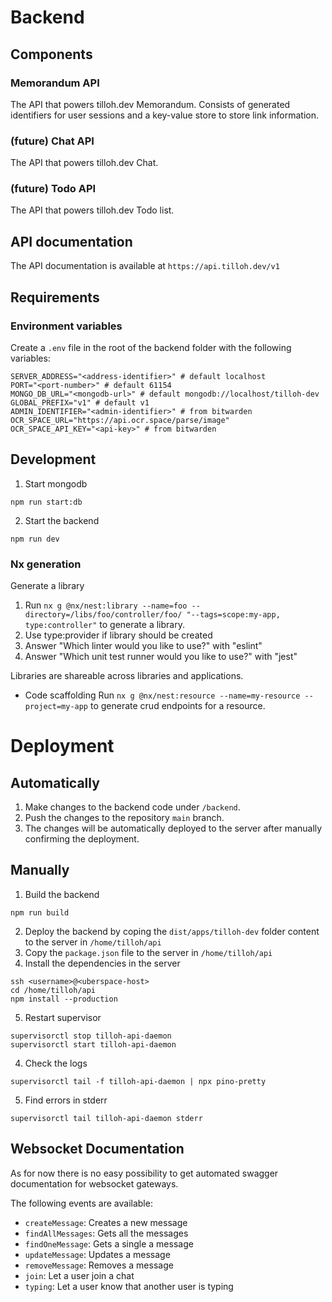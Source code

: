 # Backend

## Components

### Memorandum API

The API that powers tilloh.dev Memorandum. Consists of generated identifiers for user sessions and a key-value store to store link information.

### (future) Chat API

The API that powers tilloh.dev Chat.

### (future) Todo API

The API that powers tilloh.dev Todo list.

## API documentation

The API documentation is available at `https://api.tilloh.dev/v1`

## Requirements

### Environment variables

Create a `.env` file in the root of the backend folder with the following variables:

```env
SERVER_ADDRESS="<address-identifier>" # default localhost
PORT="<port-number>" # default 61154
MONGO_DB_URL="<mongodb-url>" # default mongodb://localhost/tilloh-dev
GLOBAL_PREFIX="v1" # default v1
ADMIN_IDENTIFIER="<admin-identifier>" # from bitwarden
OCR_SPACE_URL="https://api.ocr.space/parse/image"
OCR_SPACE_API_KEY="<api-key>" # from bitwarden
```

## Development

1. Start mongodb

```
npm run start:db
```

2. Start the backend

```
npm run dev
```

### Nx generation

Generate a library

1. Run `nx g @nx/nest:library --name=foo --directory=/libs/foo/controller/foo/ "--tags=scope:my-app, type:controller"` to generate a library.
2. Use type:provider if library should be created
3. Answer "Which linter would you like to use?" with "eslint"
4. Answer "Which unit test runner would you like to use?" with "jest"

Libraries are shareable across libraries and applications.

- Code scaffolding
  Run `nx g @nx/nest:resource --name=my-resource --project=my-app` to generate crud endpoints for a resource.

# Deployment

## Automatically

1. Make changes to the backend code under `/backend`.
2. Push the changes to the repository `main` branch.
3. The changes will be automatically deployed to the server after manually confirming the deployment.

## Manually

1. Build the backend

```
npm run build
```

2. Deploy the backend by coping the `dist/apps/tilloh-dev` folder content to the server in `/home/tilloh/api`
3. Copy the `package.json` file to the server in `/home/tilloh/api`
4. Install the dependencies in the server

```
ssh <username>@<uberspace-host>
cd /home/tilloh/api
npm install --production
```

5. Restart supervisor

```
supervisorctl stop tilloh-api-daemon
supervisorctl start tilloh-api-daemon
```

4. Check the logs

```
supervisorctl tail -f tilloh-api-daemon | npx pino-pretty
```

5. Find errors in stderr

```
supervisorctl tail tilloh-api-daemon stderr
```

## Websocket Documentation

As for now there is no easy possibility to get automated swagger documentation for websocket gateways.

The following events are available:

- `createMessage`: Creates a new message
- `findAllMessages`: Gets all the messages
- `findOneMessage`: Gets a single a message
- `updateMessage`: Updates a message
- `removeMessage`: Removes a message
- `join`: Let a user join a chat
- `typing`: Let a user know that another user is typing
